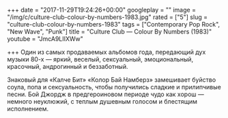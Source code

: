 +++
date = "2017-11-29T19:24:26+00:00"
googleplay = ""
image = "/img/c/culture-club-colour-by-numbers-1983.jpg"
rated = ["5"]
slug = "culture-club-colour-by-numbers-1983"
tags = ["Contemporary Pop Rock", "New Wave", "Punk"]
title = "Culture Club — Colour By Numbers (1983)"
youtube = "JmcA9LIIXWw"

+++
Один из самых продаваемых альбомов года, передающий дух музыки 80-х — яркий, веселый, сексуальный, эмоциональный, красочный, андрогинный и беззаботный. 

Знаковый для «Калче Бит» «Колор Бай Намберз» замешивает буйство соула, попа и сексуальность, чтобы получились сладкие и прилипчивые песни. Бой Джордж в предгероиновом периоде чудо как хорош — немного неуклюжий, с теплым душевным голосом и блестящим исполнением.